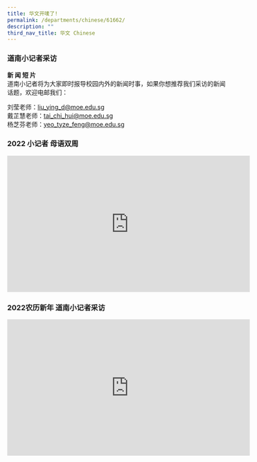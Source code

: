 ```yaml
---
title: 华文开唛了!
permalink: /departments/chinese/61662/
description: ""
third_nav_title: 华文 Chinese
---
```


### 道南小记者采访

**新 闻 短 片** <br>
道南小记者将为大家即时报导校园内外的新闻时事，如果你想推荐我们采访的新闻话题，欢迎电邮我们：

刘莹老师：liu_ying_d@moe.edu.sg <br>
戴芷慧老师：tai_chi_hui@moe.edu.sg <br>
杨芝芬老师：yeo_tyze_feng@moe.edu.sg <br>

### 2022 小记者 母语双周

<iframe width="560" height="315" src="https://www.youtube.com/embed/wHnl0Ui033M" title="YouTube video player" frameborder="0" allow="accelerometer; autoplay; clipboard-write; encrypted-media; gyroscope; picture-in-picture" allowfullscreen></iframe>

### 2022农历新年 道南小记者采访

<iframe width="560" height="315" src="https://www.youtube.com/embed/_FVjV5Obwek?start=1" title="YouTube video player" frameborder="0" allow="accelerometer; autoplay; clipboard-write; encrypted-media; gyroscope; picture-in-picture" allowfullscreen></iframe>

